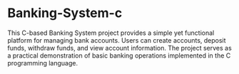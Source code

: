 # Banking-System-c
This C-based Banking System project provides a simple yet functional platform for managing bank accounts. Users can create accounts, deposit funds, withdraw funds, and view account information. The project serves as a practical demonstration of basic banking operations implemented in the C programming language.
